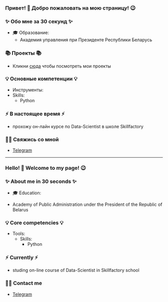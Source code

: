 ### Привет! 👋 Добро пожаловать на мою страницу! 😉

### ✨ Обо мне за 30 секунд ✨ 
* 🎓 Образование:
  - Академия управления при Президенте Республики Беларусь
 
### 📚 Проекты 📚

* Кликни [сюда]() чтобы посмотреть мои проекты

### 💡 Основные компетенции 💡
- Инструменты: 
- Skills: 
    * Python
   
### ⚡️ В настоящее время ⚡️
- прохожу он-лайн курсе по Data-Scientist в школе Skillfactory


### 🙌🏻 Свяжись со мной
- [Telegram]()


---

### Hello! 👋 Welcome to my page! 😉

### ✨ About me in 30 seconds ✨ 
* 🎓 Education:
 - Academy of Public Administration under the President of the Republic of Belarus
 

### 💡 Core competencies 💡
- Tools: 
  - Skills:
    * Python
   


### ⚡️ Currently ⚡️
- studing on-line course of Data-Scientist in Skillfactory school


### 🙌🏻 Contact me
- [Telegram]()
